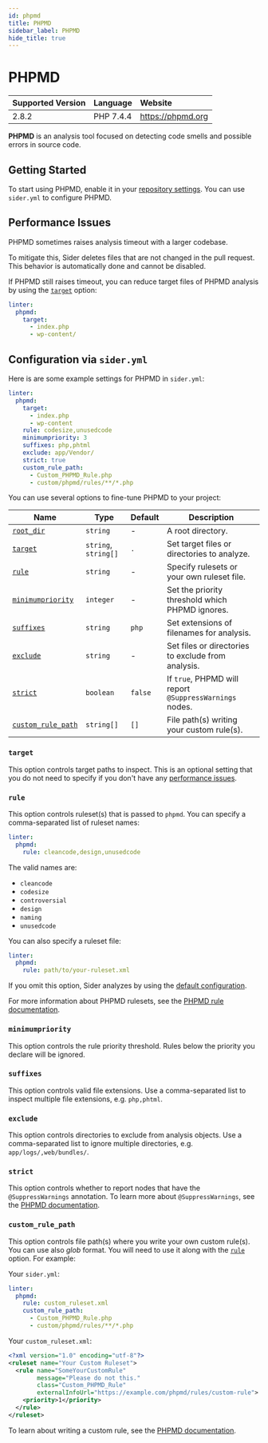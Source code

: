 ```yaml
---
id: phpmd
title: PHPMD
sidebar_label: PHPMD
hide_title: true
---
```


# PHPMD

| Supported Version | Language  | Website           |
| :---------------- | :-------- | :---------------- |
| 2.8.2             | PHP 7.4.4 | https://phpmd.org |

**PHPMD** is an analysis tool focused on detecting code smells and possible errors in source code.

## Getting Started

To start using PHPMD, enable it in your [repository settings](../../getting-started/repository-settings.md).
You can use `sider.yml` to configure PHPMD.

## Performance Issues

PHPMD sometimes raises analysis timeout with a larger codebase.

To mitigate this, Sider deletes files that are not changed in the pull request.
This behavior is automatically done and cannot be disabled.

If PHPMD still raises timeout, you can reduce target files of PHPMD analysis by using the [`target`](#target) option:

```yaml
linter:
  phpmd:
    target:
      - index.php
      - wp-content/
```

## Configuration via `sider.yml`

Here is are some example settings for PHPMD in `sider.yml`:

```yaml
linter:
  phpmd:
    target:
      - index.php
      - wp-content
    rule: codesize,unusedcode
    minimumpriority: 3
    suffixes: php,phtml
    exclude: app/Vendor/
    strict: true
    custom_rule_path:
      - Custom_PHPMD_Rule.php
      - custom/phpmd/rules/**/*.php
```

You can use several options to fine-tune PHPMD to your project:

| Name                                                                                  | Type                 | Default | Description                                             |
| ------------------------------------------------------------------------------------- | -------------------- | ------- | ------------------------------------------------------- |
| [`root_dir`](../../getting-started/custom-configuration.md#linteranalyzer_idroot_dir) | `string`             | -       | A root directory.                                       |
| [`target`](#target)                                                                   | `string`, `string[]` | `.`     | Set target files or directories to analyze.             |
| [`rule`](#rule)                                                                       | `string`             | -       | Specify rulesets or your own ruleset file.              |
| [`minimumpriority`](#minimumpriority)                                                 | `integer`            | -       | Set the priority threshold which PHPMD ignores.         |
| [`suffixes`](#suffixes)                                                               | `string`             | `php`   | Set extensions of filenames for analysis.               |
| [`exclude`](#exclude)                                                                 | `string`             | -       | Set files or directories to exclude from analysis.      |
| [`strict`](#strict)                                                                   | `boolean`            | `false` | If `true`, PHPMD will report `@SuppressWarnings` nodes. |
| [`custom_rule_path`](#custom_rule_path)                                               | `string[]`           | `[]`    | File path(s) writing your custom rule(s).               |

### `target`

This option controls target paths to inspect. This is an optional setting that you do not need to specify if you don't have any [performance issues](#performance-issues).

### `rule`

This option controls ruleset(s) that is passed to `phpmd`. You can specify a comma-separated list of ruleset names:

```yaml
linter:
  phpmd:
    rule: cleancode,design,unusedcode
```

The valid names are:

- `cleancode`
- `codesize`
- `controversial`
- `design`
- `naming`
- `unusedcode`

You can also specify a ruleset file:

```yaml
linter:
  phpmd:
    rule: path/to/your-ruleset.xml
```

If you omit this option, Sider analyzes by using the [default configuration](https://github.com/sider/runners/blob/master/images/phpmd/sider_config.xml).

For more information about PHPMD rulesets, see the [PHPMD rule documentation](https://phpmd.org/rules/index.html).

### `minimumpriority`

This option controls the rule priority threshold. Rules below the priority you declare will be ignored.

### `suffixes`

This option controls valid file extensions. Use a comma-separated list to inspect multiple file extensions, e.g. `php,phtml`.

### `exclude`

This option controls directories to exclude from analysis objects.
Use a comma-separated list to ignore multiple directories, e.g. `app/logs/,web/bundles/`.

### `strict`

This option controls whether to report nodes that have the `@SuppressWarnings` annotation.
To learn more about `@SuppressWarnings`, see the [PHPMD documentation](https://phpmd.org/documentation/suppress-warnings.html).

### `custom_rule_path`

This option controls file path(s) where you write your own custom rule(s). You can use also _glob_ format.
You will need to use it along with the [`rule`](#rule) option. For example:

Your `sider.yml`:

```yaml
linter:
  phpmd:
    rule: custom_ruleset.xml
    custom_rule_path:
      - Custom_PHPMD_Rule.php
      - custom/phpmd/rules/**/*.php
```

Your `custom_ruleset.xml`:

```xml
<?xml version="1.0" encoding="utf-8"?>
<ruleset name="Your Custom Ruleset">
  <rule name="SomeYourCustomRule"
        message="Please do not this."
        class="Custom_PHPMD_Rule"
        externalInfoUrl="https://example.com/phpmd/rules/custom-rule">
    <priority>1</priority>
  </rule>
</ruleset>
```

To learn about writing a custom rule, see the [PHPMD documentation](https://phpmd.org/documentation/writing-a-phpmd-rule.html).
